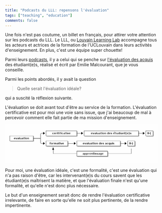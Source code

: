 ```yaml
---
title: "Podcasts du LLL: repensons l'évaluation"
tags: ["teaching", "education"]
comments: false
---
```


Une fois n'est pas coutume, un billet en français, pour attirer votre
attention sur les podcasts du LLL. Le LLL, ou [Louvain Learning
Lab](https://uclouvain.be/fr/etudier/lll/a-propos.html) accompagne
tous les acteurs et actrices de la formation de l'UCLouvain dans leurs
activités d'enseignement. En plus, c'est une équipe super chouette!

Parmi leurs
[podcasts](https://uclouvain.be/fr/etudier/lll/les-podcasts-du-lll.html),
il y a celui qui se penche sur [l'évaluation des
acquis](https://www.podcastics.com/podcast/repensons-les-evaluations/)
des étudiant(e)s, réalisé et écrit par Emilie Malcourant, que je vous
conseille.

Parmi les points abordés, il y avait la question

> Quelle serait l'évaluation idéale?

qui a suscité la réflexion suivante.

L'évaluation se doit avant tout d'être au service de la
formation. L'évaluation certificative est pour moi une voie sans
issue, que j'ai beaucoup de mal à percevoir comment elle fait partie
de ma mission d'enseignement.

![Évaluations certificative :-( et formative :-)](/images/eval.png)


Pour moi, une évaluation idéale, c'est une formalité, c'est une
évaluation qui n'a pas raison d'être, car les intervenant(e)s du cours
savent que les étudiant(e)s maîtrisent la matière, et que l'évaluation
finale n'est qu'une formalité, et qu'elle n'est donc plus nécessaire.

Le but d'un enseignement serait donc de rendre l'évaluation
certificative irrelevante, de faire en sorte qu'elle ne soit plus
pertinente, de la rendre impertinente.

